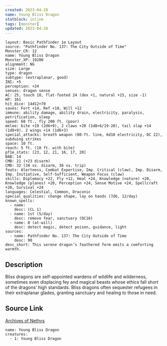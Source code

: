 ```yaml
---
created: 2023-04-28
name: Young Bliss Dragon
statblock: inline
tags: [monster]
updated: 2023-04-28
---
```

```statblock
layout: Basic Pathfinder 1e Layout
source: "Pathfinder No. 137: The City Outside of Time"
Monster_CR: 12
name: Young Bliss Dragon
Monster_XP: 19200
alignment: NG
size: Large
type: dragon
subtype: (extraplanar, good)
INI: +5
perception: +24
senses: dragon sense
AC: 25, touch 10, flat-footed 24 (dex +1, natural +15, size -1)
HP: 161
hit_dice: 14d12+70
saves: Fort +14, Ref +10, Will +12
immune: ability damage, ability drain, electricity, paralysis, petrification, sleep
speed: 60 ft., fly 200 ft. (poor)
melee: bite +19 (2d6+9), 2 claws +20 (1d8+6/19-20), tail slap +14 (1d8+9), 2 wings +14 (1d6+3)
special_attacks: breath weapon (80-ft. line, 6d10 electricity, DC 22), subduing strikes
space: 10 ft.
reach: 5 ft. (10 ft. with bite)
pf1e_stats: [23, 12, 21, 16, 17, 20]
BAB: 14
CMB: 21 (+23 disarm)
CMD: 32 (34 vs. disarm, 36 vs. trip)
feats: Alertness, Combat Expertise, Imp. Critical (claw), Imp. Disarm, Imp. Initiative, Self-Sufficient, Weapon Focus (claw)
skills: Diplomacy +22, Fly +12, Heal +24, Knowledge (nature) +20, Knowledge (planes) +20, Perception +24, Sense Motive +24, Spellcraft +20, Survival +24
languages: Celestial, Common, Draconic
special_qualities: change shape, lay on hands (7d6, 12/day)
known_spells:
  - name:
    desc: (CL 1)
  - name: 1st (5/day)
    desc: remove fear, sanctuary (DC16)
  - name: 0 (at-will)
    desc: detect magic, detect poison, guidance, light
sources:
  - name: Pathfinder No. 137: The City Outside of Time
    desc: 90
desc_short: This serene dragon’s feathered form emits a comforting warmth.
```
## Description
Bliss dragons are self-appointed wardens of wildlife and wilderness, sometimes even displacing fey and magical beasts whose ethics fall short of the dragons’ high standards. Bliss dragons often sequester refugees in their extraplanar glades, granting sanctuary and healing to those in need.
## Source Link
[Archives of Nethys](https://aonprd.com/MonsterDisplay.aspx?ItemName=Young%20Bliss%20Dragon)
```encounter-table
name: Young Bliss Dragon
creatures:
  - 1: Young Bliss Dragon
```
